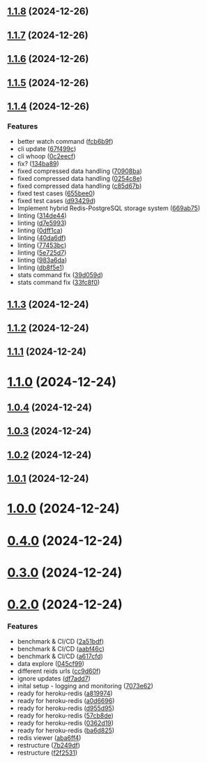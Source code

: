 ## [1.1.8](https://github.com/AccursedGalaxy/Orders/compare/v1.1.7...v1.1.8) (2024-12-26)



## [1.1.7](https://github.com/AccursedGalaxy/Orders/compare/v1.1.6...v1.1.7) (2024-12-26)



## [1.1.6](https://github.com/AccursedGalaxy/Orders/compare/v1.1.5...v1.1.6) (2024-12-26)



## [1.1.5](https://github.com/AccursedGalaxy/Orders/compare/v1.1.4...v1.1.5) (2024-12-26)



## [1.1.4](https://github.com/AccursedGalaxy/Orders/compare/v1.1.3...v1.1.4) (2024-12-26)


### Features

* better watch command ([fcb6b9f](https://github.com/AccursedGalaxy/Orders/commit/fcb6b9fd65b0bd7617fddd6bdbf7b2493094ed8a))
* cli update ([67f499c](https://github.com/AccursedGalaxy/Orders/commit/67f499c822284e7be35840ac457c65f18576224d))
* cli whoop ([0c2eecf](https://github.com/AccursedGalaxy/Orders/commit/0c2eecf0e69ff3d8dcf90417cbffdecc35fcc577))
* fix? ([134ba89](https://github.com/AccursedGalaxy/Orders/commit/134ba89c7ebc968601bd7a78e271f30d61ac4072))
* fixed compressed data handling ([70908ba](https://github.com/AccursedGalaxy/Orders/commit/70908bace06ec2b03cff2e21d17c07de753c8939))
* fixed compressed data handling ([0254c8e](https://github.com/AccursedGalaxy/Orders/commit/0254c8e4ab629af16d59e84fe5732706cf54c328))
* fixed compressed data handling ([c85d67b](https://github.com/AccursedGalaxy/Orders/commit/c85d67b062e971ab9eb674a487c748b358b927eb))
* fixed test cases ([655bee0](https://github.com/AccursedGalaxy/Orders/commit/655bee0989db6dd5a01c1a3409a6153269c5fb44))
* fixed test cases ([d93429d](https://github.com/AccursedGalaxy/Orders/commit/d93429d95893c2378f920f7d9954265f2952a3c6))
* Implement hybrid Redis-PostgreSQL storage system ([669ab75](https://github.com/AccursedGalaxy/Orders/commit/669ab7582b25264f6fb115a52ddfa28d22d4249d))
* linting ([314de44](https://github.com/AccursedGalaxy/Orders/commit/314de441e2a70c4d384766c79367100f54b4db43))
* linting ([d7e5993](https://github.com/AccursedGalaxy/Orders/commit/d7e59934ab62d940b45e7a7d0a5f731c630c21bd))
* linting ([0dff1ca](https://github.com/AccursedGalaxy/Orders/commit/0dff1caf582057a8a84c73f6b95e78a4a40bdf83))
* linting ([40da6df](https://github.com/AccursedGalaxy/Orders/commit/40da6df20080563d8105be0e53489e078ae994bd))
* linting ([77453bc](https://github.com/AccursedGalaxy/Orders/commit/77453bc1c5f6e94e6de6d526d91a278708e9a38d))
* linting ([5e725d7](https://github.com/AccursedGalaxy/Orders/commit/5e725d7f9eb3e837a62a0f0bd365f1e6d96dc921))
* linting ([983a6da](https://github.com/AccursedGalaxy/Orders/commit/983a6da64c9d328568a876df5b68b59f97b6c6c0))
* linting ([db8f5e1](https://github.com/AccursedGalaxy/Orders/commit/db8f5e1257b9d96fcc2e8fbec279907541331acd))
* stats command fix ([39d059d](https://github.com/AccursedGalaxy/Orders/commit/39d059d1fceb4bec41d2b2776badf03a9fc6c6a4))
* stats command fix ([33fc8f0](https://github.com/AccursedGalaxy/Orders/commit/33fc8f0795eaa09d86097b7fe3699cad81e84af6))



## [1.1.3](https://github.com/AccursedGalaxy/Orders/compare/v1.1.2...v1.1.3) (2024-12-24)



## [1.1.2](https://github.com/AccursedGalaxy/Orders/compare/v1.1.1...v1.1.2) (2024-12-24)



## [1.1.1](https://github.com/AccursedGalaxy/Orders/compare/v1.1.0...v1.1.1) (2024-12-24)



# [1.1.0](https://github.com/AccursedGalaxy/Orders/compare/v1.0.4...v1.1.0) (2024-12-24)



## [1.0.4](https://github.com/AccursedGalaxy/Orders/compare/v1.0.3...v1.0.4) (2024-12-24)



## [1.0.3](https://github.com/AccursedGalaxy/Orders/compare/v1.0.2...v1.0.3) (2024-12-24)



## [1.0.2](https://github.com/AccursedGalaxy/Orders/compare/v1.0.1...v1.0.2) (2024-12-24)



## [1.0.1](https://github.com/AccursedGalaxy/Orders/compare/v1.0.0...v1.0.1) (2024-12-24)



# [1.0.0](https://github.com/AccursedGalaxy/Orders/compare/v0.4.0...v1.0.0) (2024-12-24)



# [0.4.0](https://github.com/AccursedGalaxy/Orders/compare/v0.3.0...v0.4.0) (2024-12-24)



# [0.3.0](https://github.com/AccursedGalaxy/Orders/compare/v0.2.0...v0.3.0) (2024-12-24)



# [0.2.0](https://github.com/AccursedGalaxy/Orders/compare/7073e621fc07b938abe71a053a256d95ee124de8...v0.2.0) (2024-12-24)


### Features

* benchmark & CI/CD ([2a51bdf](https://github.com/AccursedGalaxy/Orders/commit/2a51bdfbbf03e5eaf39dbd05f20592e59593c765))
* benchmark & CI/CD ([aabf46c](https://github.com/AccursedGalaxy/Orders/commit/aabf46c7594b551073529291af030838758301f0))
* benchmark & CI/CD ([a617cfd](https://github.com/AccursedGalaxy/Orders/commit/a617cfd7bf0951a881dc9a9860c1a720fd05cb45))
* data explore ([045cf99](https://github.com/AccursedGalaxy/Orders/commit/045cf992b6afcb658e2611d8644b8c54a9ec085c))
* different reids urls ([cc9d60f](https://github.com/AccursedGalaxy/Orders/commit/cc9d60f61422323195a0bf932f51d7c653e30c9f))
* ignore updates ([df7add7](https://github.com/AccursedGalaxy/Orders/commit/df7add720759fdc25ef6c6253ed25381388816f8))
* inital setup - logging and monitoring ([7073e62](https://github.com/AccursedGalaxy/Orders/commit/7073e621fc07b938abe71a053a256d95ee124de8))
* ready for heroku-redis ([a819974](https://github.com/AccursedGalaxy/Orders/commit/a8199746b3ace8142b9a0843636c1c1c9d961545))
* ready for heroku-redis ([a0d6696](https://github.com/AccursedGalaxy/Orders/commit/a0d66962e61032ce4742ad1aaa20eec1ab862354))
* ready for heroku-redis ([d955d95](https://github.com/AccursedGalaxy/Orders/commit/d955d954ac3b43c884eefa96d8a2f6dd38dc6112))
* ready for heroku-redis ([57cb8de](https://github.com/AccursedGalaxy/Orders/commit/57cb8ded61acf34b0ac2f3f401b7cd00aeb20f9f))
* ready for heroku-redis ([0362d19](https://github.com/AccursedGalaxy/Orders/commit/0362d19a7bebda78b2900195592657b0fd6c8798))
* ready for heroku-redis ([ba6d825](https://github.com/AccursedGalaxy/Orders/commit/ba6d8250a368704de0e5b60a92207189518e9346))
* redis viewer ([aba6ff4](https://github.com/AccursedGalaxy/Orders/commit/aba6ff45ceadf424157cb329b16490354c001891))
* restructure ([7b249df](https://github.com/AccursedGalaxy/Orders/commit/7b249df817b414159e93ee1db05ae51114f73b9a))
* restructure ([f2f2531](https://github.com/AccursedGalaxy/Orders/commit/f2f2531d68952ec9a9e81d53743ff7a2c0190091))



